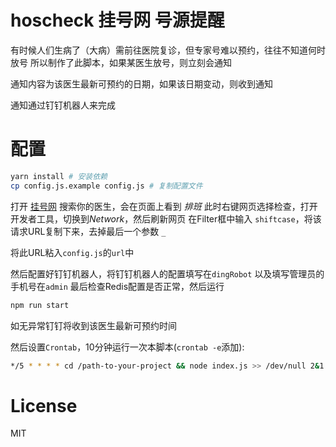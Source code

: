 # hoscheck 挂号网 号源提醒

有时候人们生病了（大病）需前往医院复诊，但专家号难以预约，往往不知道何时放号
所以制作了此脚本，如果某医生放号，则立刻会通知

通知内容为该医生最新可预约的日期，如果该日期变动，则收到通知

通知通过钉钉机器人来完成

# 配置

```bash
yarn install # 安装依赖
cp config.js.example config.js # 复制配置文件
```

打开 [挂号网](https://www.guahao.com/) 搜索你的医生，会在页面上看到 *排班*
此时右键网页选择检查，打开开发者工具，切换到*Network*，然后刷新网页
在Filter框中输入 `shiftcase`，将该请求URL复制下来，去掉最后一个参数 `_`

将此URL粘入`config.js`的`url`中

然后配置好钉钉机器人，将钉钉机器人的配置填写在`dingRobot`
以及填写管理员的手机号在`admin`
最后检查Redis配置是否正常，然后运行

```bash
npm run start
```

如无异常钉钉将收到该医生最新可预约时间

然后设置`Crontab`，10分钟运行一次本脚本(`crontab -e`添加):

```bash
*/5 * * * * cd /path-to-your-project && node index.js >> /dev/null 2&1
```


# License

MIT